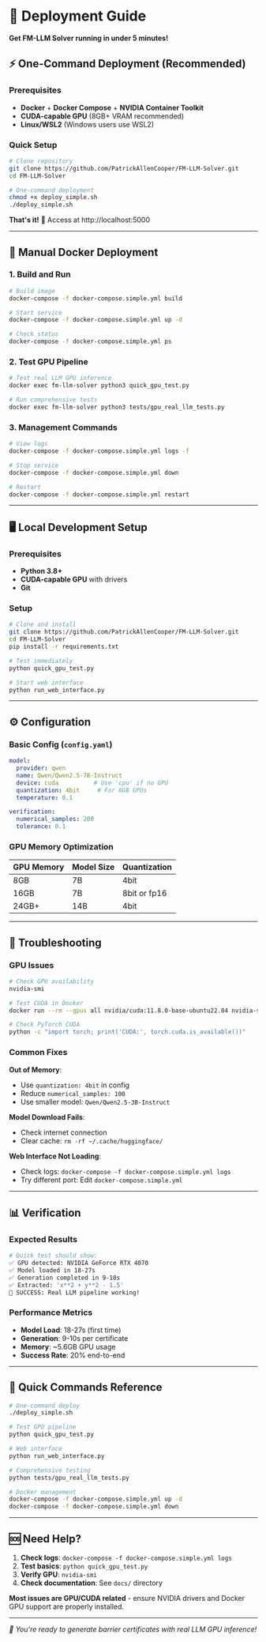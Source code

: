 # 🚀 Deployment Guide

**Get FM-LLM Solver running in under 5 minutes!**

## ⚡ One-Command Deployment (Recommended)

### Prerequisites
- **Docker** + **Docker Compose** + **NVIDIA Container Toolkit**
- **CUDA-capable GPU** (8GB+ VRAM recommended)
- **Linux/WSL2** (Windows users use WSL2)

### Quick Setup
```bash
# Clone repository
git clone https://github.com/PatrickAllenCooper/FM-LLM-Solver.git
cd FM-LLM-Solver

# One-command deployment
chmod +x deploy_simple.sh
./deploy_simple.sh
```

**That's it!** 🎉 Access at http://localhost:5000

---

## 🐳 Manual Docker Deployment

### 1. Build and Run
```bash
# Build image
docker-compose -f docker-compose.simple.yml build

# Start service
docker-compose -f docker-compose.simple.yml up -d

# Check status
docker-compose -f docker-compose.simple.yml ps
```

### 2. Test GPU Pipeline
```bash
# Test real LLM GPU inference
docker exec fm-llm-solver python3 quick_gpu_test.py

# Run comprehensive tests
docker exec fm-llm-solver python3 tests/gpu_real_llm_tests.py
```

### 3. Management Commands
```bash
# View logs
docker-compose -f docker-compose.simple.yml logs -f

# Stop service
docker-compose -f docker-compose.simple.yml down

# Restart
docker-compose -f docker-compose.simple.yml restart
```

---

## 🖥️ Local Development Setup

### Prerequisites
- **Python 3.8+**
- **CUDA-capable GPU** with drivers
- **Git**

### Setup
```bash
# Clone and install
git clone https://github.com/PatrickAllenCooper/FM-LLM-Solver.git
cd FM-LLM-Solver
pip install -r requirements.txt

# Test immediately
python quick_gpu_test.py

# Start web interface
python run_web_interface.py
```

---

## ⚙️ Configuration

### Basic Config (`config.yaml`)
```yaml
model:
  provider: qwen
  name: Qwen/Qwen2.5-7B-Instruct
  device: cuda          # Use 'cpu' if no GPU
  quantization: 4bit     # For 8GB GPUs
  temperature: 0.1

verification:
  numerical_samples: 200
  tolerance: 0.1
```

### GPU Memory Optimization
| GPU Memory | Model Size | Quantization |
|------------|------------|--------------|
| 8GB | 7B | 4bit |
| 16GB | 7B | 8bit or fp16 |
| 24GB+ | 14B | 4bit |

---

## 🔧 Troubleshooting

### GPU Issues
```bash
# Check GPU availability
nvidia-smi

# Test CUDA in Docker
docker run --rm --gpus all nvidia/cuda:11.8.0-base-ubuntu22.04 nvidia-smi

# Check PyTorch CUDA
python -c "import torch; print('CUDA:', torch.cuda.is_available())"
```

### Common Fixes
**Out of Memory**:
- Use `quantization: 4bit` in config
- Reduce `numerical_samples: 100`
- Use smaller model: `Qwen/Qwen2.5-3B-Instruct`

**Model Download Fails**:
- Check internet connection
- Clear cache: `rm -rf ~/.cache/huggingface/`

**Web Interface Not Loading**:
- Check logs: `docker-compose -f docker-compose.simple.yml logs`
- Try different port: Edit `docker-compose.simple.yml`

---

## 📊 Verification

### Expected Results
```bash
# Quick test should show:
✅ GPU detected: NVIDIA GeForce RTX 4070
✅ Model loaded in 18-27s
✅ Generation completed in 9-10s
✅ Extracted: 'x**2 + y**2 - 1.5'
🎉 SUCCESS: Real LLM pipeline working!
```

### Performance Metrics
- **Model Load**: 18-27s (first time)
- **Generation**: 9-10s per certificate
- **Memory**: ~5.6GB GPU usage
- **Success Rate**: 20% end-to-end

---

## 🎯 Quick Commands Reference

```bash
# One-command deploy
./deploy_simple.sh

# Test GPU pipeline
python quick_gpu_test.py

# Web interface
python run_web_interface.py

# Comprehensive testing
python tests/gpu_real_llm_tests.py

# Docker management
docker-compose -f docker-compose.simple.yml up -d
docker-compose -f docker-compose.simple.yml down
```

---

## 🆘 Need Help?

1. **Check logs**: `docker-compose -f docker-compose.simple.yml logs`
2. **Test basics**: `python quick_gpu_test.py`
3. **Verify GPU**: `nvidia-smi`
4. **Check documentation**: See `docs/` directory

**Most issues are GPU/CUDA related** - ensure NVIDIA drivers and Docker GPU support are properly installed.

---

*🎉 You're ready to generate barrier certificates with real LLM GPU inference!* 